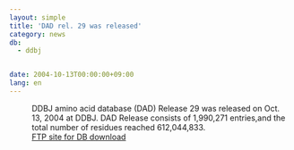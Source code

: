 ```yaml
---
layout: simple
title: 'DAD rel. 29 was released'
category: news
db:
  - ddbj


date: 2004-10-13T00:00:00+09:00
lang: en
---
```


<dd>DDBJ amino acid database (DAD) Release 29 was released on Oct. 13, 2004 at DDBJ. DAD Release consists of 1,990,271 entries,and the total number of residues reached 612,044,833.
<dd><a href="/services/index-e.html ">FTP site for DB download</a></dd>
</dd>
